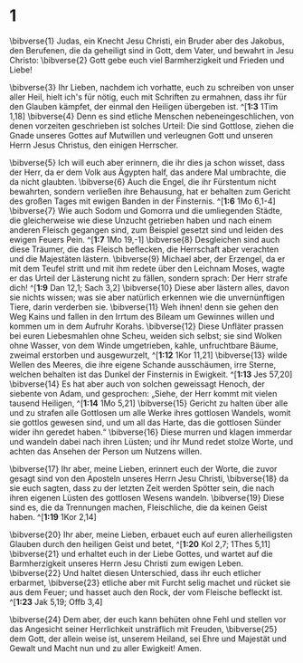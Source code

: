 # 1
\bibverse{1} Judas, ein Knecht Jesu Christi, ein Bruder aber des Jakobus, den Berufenen, die da geheiligt sind in Gott, dem Vater, und bewahrt in Jesu Christo: \bibverse{2} Gott gebe euch viel Barmherzigkeit und Frieden und Liebe! 

\bibverse{3} Ihr Lieben, nachdem ich vorhatte, euch zu schreiben von unser aller Heil, hielt ich's für nötig, euch mit Schriften zu ermahnen, dass ihr für den Glauben kämpfet, der einmal den Heiligen übergeben ist. ^[**1:3** 1Tim 1,18] \bibverse{4} Denn es sind etliche Menschen nebeneingeschlichen, von denen vorzeiten geschrieben ist solches Urteil: Die sind Gottlose, ziehen die Gnade unseres Gottes auf Mutwillen und verleugnen Gott und unseren Herrn Jesus Christus, den einigen Herrscher. 


\bibverse{5} Ich will euch aber erinnern, die ihr dies ja schon wisset, dass der Herr, da er dem Volk aus Ägypten half, das andere Mal umbrachte, die da nicht glaubten. \bibverse{6} Auch die Engel, die ihr Fürstentum nicht bewahrten, sondern verließen ihre Behausung, hat er behalten zum Gericht des großen Tages mit ewigen Banden in der Finsternis. ^[**1:6** 1Mo 6,1-4] \bibverse{7} Wie auch Sodom und Gomorra und die umliegenden Städte, die gleicherweise wie diese Unzucht getrieben haben und nach einem anderen Fleisch gegangen sind, zum Beispiel gesetzt sind und leiden des ewigen Feuers Pein. ^[**1:7** 1Mo 19,-1] \bibverse{8} Desgleichen sind auch diese Träumer, die das Fleisch beflecken, die Herrschaft aber verachten und die Majestäten lästern. \bibverse{9} Michael aber, der Erzengel, da er mit dem Teufel stritt und mit ihm redete über den Leichnam Moses, wagte er das Urteil der Lästerung nicht zu fällen, sondern sprach: Der Herr strafe dich! ^[**1:9** Dan 12,1; Sach 3,2] \bibverse{10} Diese aber lästern alles, davon sie nichts wissen; was sie aber natürlich erkennen wie die unvernünftigen Tiere, darin verderben sie. \bibverse{11} Weh ihnen! denn sie gehen den Weg Kains und fallen in den Irrtum des Bileam um Gewinnes willen und kommen um in dem Aufruhr Korahs. \bibverse{12} Diese Unfläter prassen bei euren Liebesmahlen ohne Scheu, weiden sich selbst; sie sind Wolken ohne Wasser, von dem Winde umgetrieben, kahle, unfruchtbare Bäume, zweimal erstorben und ausgewurzelt, ^[**1:12** 1Kor 11,21] \bibverse{13} wilde Wellen des Meeres, die ihre eigene Schande ausschäumen, irre Sterne, welchen behalten ist das Dunkel der Finsternis in Ewigkeit. ^[**1:13** Jes 57,20] \bibverse{14} Es hat aber auch von solchen geweissagt Henoch, der siebente von Adam, und gesprochen: „Siehe, der Herr kommt mit vielen tausend Heiligen, ^[**1:14** 1Mo 5,21] \bibverse{15} Gericht zu halten über alle und zu strafen alle Gottlosen um alle Werke ihres gottlosen Wandels, womit sie gottlos gewesen sind, und um all das Harte, das die gottlosen Sünder wider ihn geredet haben.“ \bibverse{16} Diese murren und klagen immerdar und wandeln dabei nach ihren Lüsten; und ihr Mund redet stolze Worte, und achten das Ansehen der Person um Nutzens willen. 
     

\bibverse{17} Ihr aber, meine Lieben, erinnert euch der Worte, die zuvor gesagt sind von den Aposteln unseres Herrn Jesu Christi, \bibverse{18} da sie euch sagten, dass zu der letzten Zeit werden Spötter sein, die nach ihren eigenen Lüsten des gottlosen Wesens wandeln. \bibverse{19} Diese sind es, die da Trennungen machen, Fleischliche, die da keinen Geist haben. ^[**1:19** 1Kor 2,14] 


\bibverse{20} Ihr aber, meine Lieben, erbauet euch auf euren allerheiligsten Glauben durch den heiligen Geist und betet, ^[**1:20** Kol 2,7; 1Thes 5,11] \bibverse{21} und erhaltet euch in der Liebe Gottes, und wartet auf die Barmherzigkeit unseres Herrn Jesu Christi zum ewigen Leben. \bibverse{22} Und haltet diesen Unterschied, dass ihr euch etlicher erbarmet, \bibverse{23} etliche aber mit Furcht selig machet und rücket sie aus dem Feuer; und hasset auch den Rock, der vom Fleische befleckt ist. ^[**1:23** Jak 5,19; Offb 3,4] 
 

\bibverse{24} Dem aber, der euch kann behüten ohne Fehl und stellen vor das Angesicht seiner Herrlichkeit unsträflich mit Freuden, \bibverse{25} dem Gott, der allein weise ist, unserem Heiland, sei Ehre und Majestät und Gewalt und Macht nun und zu aller Ewigkeit! Amen.